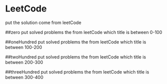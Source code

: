 # LeetCode
put the solution come from leetCode

##zero 
put solved problems the from leetCode  which title  is between 0-100

##oneHundred
put solved problems the from leetCode  which title  is between 100-200

##twoHundred
put solved problems the from leetCode  which title  is between 200-300

##threeHundred
put solved problems the from leetCode  which title  is between 300-400